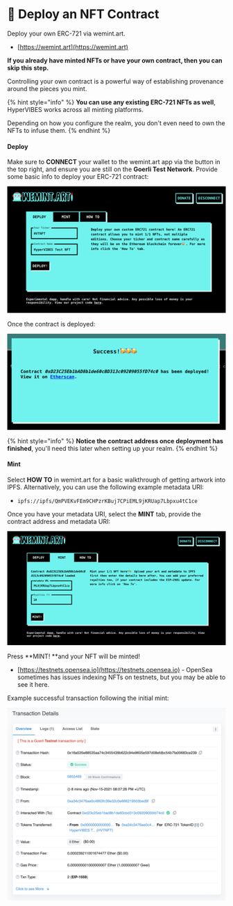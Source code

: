# 🎨 Deploy an NFT Contract

Deploy your own ERC-721 via wemint.art.&#x20;

* [https://wemint.art](https://wemint.art)

**If you already have minted NFTs or have your own contract, then you can skip this step.**

Controlling your own contract is a powerful way of establishing provenance around the pieces you mint.

{% hint style="info" %}
**You can use any existing ERC-721 NFTs as well**, HyperVIBES works across all minting platforms.

Depending on how you configure the realm, you don't even need to own the NFTs to infuse them.
{% endhint %}

#### Deploy

Make sure to **CONNECT** your wallet to the wemint.art app via the button in the top right, and ensure you are still on the **Goerli Test Network**. Provide some basic info to deploy your ERC-721 contract:

![wemint.art site](<../../.gitbook/assets/Screen Shot 2021-11-15 at 1.40.39 PM.png>)

Once the contract is deployed:

![Contract succesfully deployed](<../../.gitbook/assets/Screen Shot 2021-11-15 at 1.57.09 PM.png>)

{% hint style="info" %}
**Notice the contract address once deployment has finished**, you'll need this later when setting up your realm.
{% endhint %}

#### Mint

Select **HOW TO** in wemint.art for a basic walkthrough of getting artwork into IPFS. Alternatively, you can use the following example metadata URI:

* `ipfs://ipfs/QmPVEKvFEm9CHPzrKBuj7CPiEML9jKRUap7Lbpxu4tC1ce`

Once you have your metadata URI, select the **MINT** tab, provide the contract address and metadata URI:

![Minting in wemint.art](<../../.gitbook/assets/Screen Shot 2021-11-15 at 2.05.22 PM.png>)

Press **MINT! **and your NFT will be minted!

* [https://testnets.opensea.io](https://testnets.opensea.io) - OpenSea sometimes has issues indexing NFTs on testnets, but you may be able to see it here.

Example successful transaction following the initial mint:

![etherscan.io](<../../.gitbook/assets/Screen Shot 2021-11-15 at 2.16.54 PM.png>)
